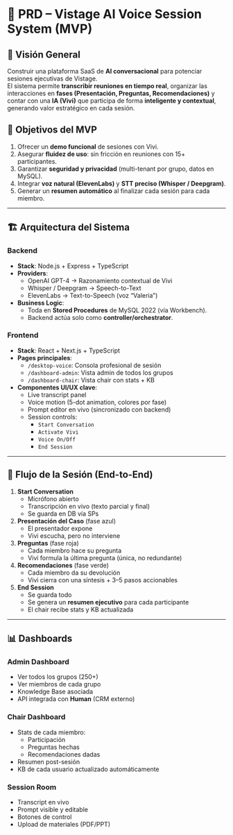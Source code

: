 # 📄 PRD – Vistage AI Voice Session System (MVP)

## 🎯 Visión General

Construir una plataforma SaaS de **AI conversacional** para potenciar sesiones ejecutivas de Vistage.  
El sistema permite **transcribir reuniones en tiempo real**, organizar las interacciones en **fases (Presentación, Preguntas, Recomendaciones)** y contar con una **IA (Vivi)** que participa de forma **inteligente y contextual**, generando valor estratégico en cada sesión.

## 🚀 Objetivos del MVP

1. Ofrecer un **demo funcional** de sesiones con Vivi.
2. Asegurar **fluidez de uso**: sin fricción en reuniones con 15+ participantes.
3. Garantizar **seguridad y privacidad** (multi-tenant por grupo, datos en MySQL).
4. Integrar **voz natural (ElevenLabs)** y **STT preciso (Whisper / Deepgram)**.
5. Generar un **resumen automático** al finalizar cada sesión para cada miembro.

---

## 🏗️ Arquitectura del Sistema

### Backend

- **Stack**: Node.js + Express + TypeScript
- **Providers**:
    - OpenAI GPT-4 → Razonamiento contextual de Vivi
    - Whisper / Deepgram → Speech-to-Text
    - ElevenLabs → Text-to-Speech (voz “Valeria”)
- **Business Logic**:
    - Toda en **Stored Procedures** de MySQL 2022 (vía Workbench).
    - Backend actúa solo como **controller/orchestrator**.

### Frontend

- **Stack**: React + Next.js + TypeScript
- **Pages principales**:
    - `/desktop-voice`: Consola profesional de sesión
    - `/dashboard-admin`: Vista admin de todos los grupos
    - `/dashboard-chair`: Vista chair con stats + KB
- **Componentes UI/UX clave**:
    - Live transcript panel
    - Voice motion (5-dot animation, colores por fase)
    - Prompt editor en vivo (sincronizado con backend)
    - Session controls:
        - `Start Conversation`
        - `Activate Vivi`
        - `Voice On/Off`
        - `End Session`

---

## 🔄 Flujo de la Sesión (End-to-End)

1. **Start Conversation**
    - Micrófono abierto
    - Transcripción en vivo (texto parcial y final)
    - Se guarda en DB vía SPs
2. **Presentación del Caso** (fase azul)
    - El presentador expone
    - Vivi escucha, pero no interviene
3. **Preguntas** (fase roja)
    - Cada miembro hace su pregunta
    - Vivi formula la última pregunta (única, no redundante)
4. **Recomendaciones** (fase verde)
    - Cada miembro da su devolución
    - Vivi cierra con una síntesis + 3–5 pasos accionables
5. **End Session**
    - Se guarda todo
    - Se genera un **resumen ejecutivo** para cada participante
    - El chair recibe stats y KB actualizada

---

## 📊 Dashboards

### Admin Dashboard

- Ver todos los grupos (250+)
- Ver miembros de cada grupo
- Knowledge Base asociada
- API integrada con **Human** (CRM externo)

### Chair Dashboard

- Stats de cada miembro:
    - Participación
    - Preguntas hechas
    - Recomendaciones dadas
- Resumen post-sesión
- KB de cada usuario actualizado automáticamente

### Session Room

- Transcript en vivo
- Prompt visible y editable
- Botones de control
- Upload de materiales (PDF/PPT)